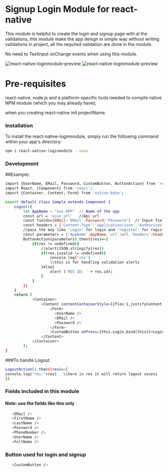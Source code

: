 # Signup Login Module for react-native
This module is helpful to create the login and signup page with al the validations, this module make the app deisgn in simple way without writing validations in project, all the required validation are done in the module.

No need to TextInput onChange events when using this module.

![react-native-loginmodule-preview](https://github.com/shaikhussian/react-native-loginmodule-Example/blob/master/demos/react-native-loginmodule-preview.gif?raw=true)
![react-native-loginmodule-preview](https://github.com/shaikhussian/react-native-loginmodule-Example/blob/master/demos/react-native-loginmodule-preview-ios.gif?raw=true)


# Pre-requisites
react-native, node.js and a platform-specific tools needed to compile native NPM module (which you may already have);
 
 when you creating react-native init projectName.
 
 ### Installation
 
 To install the react-native-loginmodule, simply run the following command within your app's directory:
 
 ```sh
 npm i react-native-loginmodule --save
 ``` 
 
 ### Development
 
 ##Example:
 ```sh 
import {UserName, EMail, Password, CustomButton, ButtonAction} from 'react-native-loginmodule';
import React, {Component} from 'react';
import {Container, Content, Form} from 'native-base';
```
```sh 
export default class Sample extends Component {
    Login(){
        let AppName = "xxx APP"  // Name of the app
        const url = 'xxxx url'   //Api url
        const fields={EMail:'EMail',Password:'Password'}  // Input fields that used in this class imported from this module
        const headers = {'Content-Type':'application/json','Authorization':'bearer {{token}}'}
        //pass the key like 'Login' for login and 'register' for register
        const parameters = {'AppName':AppName,'url':url,'headers':headers,'fields':fields,'field':'Login'}
        ButtonAction(parameters).then((res)=>{
            if(res != undefined){
                //alert(JSON.stringify(res))
                if(res.isvalid != undefined){
                    console.log('res')
                    \\this is for handling validation alerts
                }else{
                    alert ('RES ID: ' + res.id);
                }
            }
        })
    }
    return (
            <Container>
                <Content contentContainerStyle={{flex:1,justifyContent: 'center'}}>
                    <Form>
                      <UserName />
                      <EMail />
                      <Password />
                    </Form>
                    <CustomButton onPress={this.Login.bind(this)}>Login</CustomButton>
                </Content>
            </Container>
        );
}
```
###To handle Logout

```sh
LogoutAction().then((res)=>{
console.log("res:"+res)   \\here in res it will return logout sucess
})
```
### Fields included in this module
#### Note: use the fields like this only
```sh 
   <EMail />
   <FirstName />
   <LastName />
   <Password />
   <PhoneNumber />
   <UserName />
   <FullName />
```
 
 ### Button used for login and signup
 
 ```sh 
    <CustomButton />
 ```
